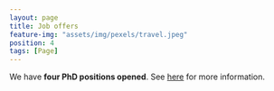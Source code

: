 ```yaml
---
layout: page
title: Job offers
feature-img: "assets/img/pexels/travel.jpeg"
position: 4
tags: [Page]
---
```



We have **four PhD positions opened**. See [here](assets/pdfs/ARCphd.pdf) for more information.
